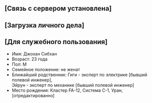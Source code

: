 ## [Связь с сервером установлена]

## [Загрузка личного дела]

## [Для служебного пользования]

- Имя: Джохан Сибхан
- Возраст: 23 года
- Пол: М
- Семейное положение: не женат
- Ближайший родственник: Гиги - эксперт по электрике [бывший полевой инженер],    
Эйрун - эксперт по механике [бывший полевой инженер]
- Место рождения: Кластер FA-12, Система C-1, Уран, [отредактированно]